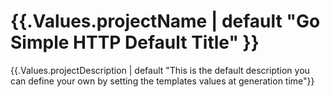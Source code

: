 # {{.Values.projectName | default "Go Simple HTTP Default Title" }}

{{.Values.projectDescription | default "This is the default description you can define your own by setting the templates values at generation time"}} 
